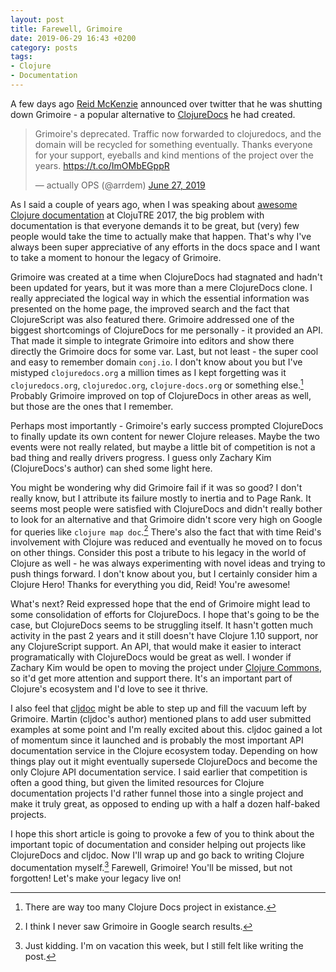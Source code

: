 ```yaml
---
layout: post
title: Farewell, Grimoire
date: 2019-06-29 16:43 +0200
category: posts
tags:
- Clojure
- Documentation
---
```


A few days ago [Reid McKenzie](https://github.com/arrdem) announced over twitter that he was shutting down Grimoire - a popular alternative to [ClojureDocs](https://clojuredocs.org/) he had created.

<!--more-->

<blockquote class="twitter-tweet" data-lang="en"><p lang="en" dir="ltr">Grimoire&#39;s deprecated. Traffic now forwarded to clojuredocs, and the domain will be recycled for something eventually. Thanks everyone for your support, eyeballs and kind mentions of the project over the years. <a href="https://t.co/ImOMbEGppR">https://t.co/ImOMbEGppR</a></p>&mdash; actually OPS (@arrdem) <a href="https://twitter.com/arrdem/status/1144065851370299392?ref_src=twsrc%5Etfw">June 27, 2019</a></blockquote>
<script async src="https://platform.twitter.com/widgets.js" charset="utf-8"></script>

As I said a couple of years ago, when I was speaking about [awesome Clojure documentation](https://www.youtube.com/watch?v=nrpsMB2gYI0) at ClojuTRE 2017, the big problem with documentation is that everyone demands it to be great, but (very) few people would take the time to actually make that happen. That's why I've always been super appreciative of any efforts in the docs space and I want to take a moment to honour the legacy of Grimoire.

Grimoire was created at a time when ClojureDocs had stagnated and hadn't been updated for years, but it was more than a mere ClojureDocs clone. I really appreciated the logical way in which the essential information was presented on the home page, the improved search and the fact that ClojureScript was also featured there. Grimoire addressed one of the biggest shortcomings of ClojureDocs for me personally - it provided an API. That made it simple to integrate Grimoire into editors and show there directly the Grimoire docs for some var. Last, but not least - the super cool and easy to remember domain `conj.io`. I don't know about you but I've mistyped `clojuredocs.org` a million times as I kept forgetting was it `clojuredocs.org`, `clojuredoc.org`, `clojure-docs.org` or something else.[^1] Probably Grimoire improved on top of ClojureDocs in other areas as well, but those are the ones that I remember.

Perhaps most importantly - Grimoire's early success prompted ClojureDocs to finally update its own content for newer Clojure releases. Maybe the two events were not really related, but maybe a little bit of competition is not a bad thing and really drivers progress. I guess only Zachary Kim (ClojureDocs's author) can shed some light here.

You might be wondering why did Grimoire fail if it was so good? I don't really know, but I attribute its failure mostly to inertia and to Page Rank. It seems most people were satisfied with ClojureDocs and didn't really bother to look for an alternative and that Grimoire didn't score very high on Google for queries like `clojure map doc`.[^2]
There's also the fact that with time Reid's involvement with Clojure was reduced and eventually he moved on to focus on other things. Consider this post a tribute to his legacy in the world of Clojure as well - he was always experimenting with novel ideas and trying to push things forward. I don't know about you, but I certainly consider him a Clojure Hero! Thanks for everything you did, Reid! You're awesome!

What's next? Reid expressed hope that the end of Grimoire might lead to some consolidation of efforts for ClojureDocs. I hope that's going to be the case, but ClojureDocs seems to be struggling itself. It hasn't gotten much activity in the past 2 years and it still doesn't have Clojure 1.10 support, nor any ClojureScript support. An API, that would make it easier to interact programatically with ClojureDocs would be great as well. I wonder if Zachary Kim would be open to moving the project under [Clojure Commons](https://clojars.org/clj-commons), so it'd get more attention and support there. It's an important part of Clojure's ecosystem and I'd love to see it thrive.

I also feel that [cljdoc](https://cljdoc.org) might be able to step up and fill the vacuum left by Grimoire. Martin (cljdoc's author) mentioned plans to add user submitted examples at some point and I'm really excited about this. cljdoc gained a lot of momentum since it launched and is probably the most important API documentation service in the Clojure ecosystem today. Depending on how things play out it might eventually supersede ClojureDocs and become the only Clojure API documentation service. I said earlier that competition is often a good thing, but given the limited resources for Clojure documentation projects I'd rather funnel those into a single project and make it truly great, as opposed to ending up with a half a dozen half-baked projects.

I hope this short article is going to provoke a few of you to think about the important topic of documentation and consider helping out projects like ClojureDocs and cljdoc. Now I'll wrap up and go back to writing Clojure documentation myself.[^3] Farewell, Grimoire! You'll be missed, but not forgotten! Let's make your legacy live on!

[^1]: There are way too many Clojure Docs project in existance.
[^2]: I think I never saw Grimoire in Google search results.
[^3]: Just kidding. I'm on vacation this week, but I still felt like writing the post.
